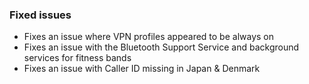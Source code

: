 ### Fixed issues
- Fixes an issue where VPN profiles appeared to be always on
- Fixes an issue with the Bluetooth Support Service and background services for fitness bands
- Fixes an issue with Caller ID missing in Japan & Denmark